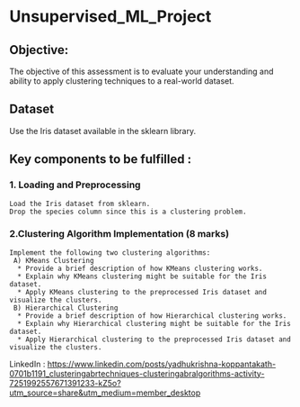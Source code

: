 # Unsupervised_ML_Project
## Objective:
The objective of this assessment is to evaluate your understanding and ability to apply clustering techniques to a real-world dataset.

## Dataset
Use the Iris dataset available in the sklearn library.

## Key components to be fulfilled :

  ### 1. Loading and Preprocessing
    Load the Iris dataset from sklearn.
    Drop the species column since this is a clustering problem.
  ### 2.Clustering Algorithm Implementation (8 marks)
    Implement the following two clustering algorithms:
     A) KMeans Clustering
      * Provide a brief description of how KMeans clustering works.
      * Explain why KMeans clustering might be suitable for the Iris dataset.
      * Apply KMeans clustering to the preprocessed Iris dataset and visualize the clusters.
     B) Hierarchical Clustering
      * Provide a brief description of how Hierarchical clustering works.
      * Explain why Hierarchical clustering might be suitable for the Iris dataset.
      * Apply Hierarchical clustering to the preprocessed Iris dataset and visualize the clusters.


  LinkedIn : https://www.linkedin.com/posts/yadhukrishna-koppantakath-0701b1191_clusteringabrtechniques-clusteringabralgorithms-activity-7251992557671391233-kZ5o?utm_source=share&utm_medium=member_desktop
